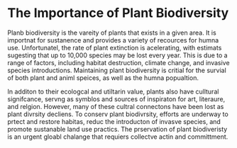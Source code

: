 # The Importance of Plant Biodiversity

Planb biodiversity is the vareity of plants that exists in a given area. 
It is importnat for sustanence and provides a variety of recources for humna use. 
Unfortunatel, the rate of plant extinction is acelerating, 
with estimats sugesting that up to 10,000 species may be lost every year. 
This is due to a range of factors,
including habitat destruction, 
climate change, and invasive species introductions. 
Maintaining plant biodiversity is critial for the survial of both plant and animl speices, 
as well as the humna popualtion.


In additon to their ecologcal and utiltarin value, plants also have culltural signifcance, servng as symblos and sources of inspiraton for art, literaure, and relgion. However, many of these cultral connectons have been lost as plant divrsity decliens. To conserv plant biodivrsity, efforts are underway to prtect and restore habitas, reduc the introducton of invasve species, and promote sustanable land use practics. The prservation of plant biodiveristy is an urgent gloabl chalange that requiers collectve actin and committment.
